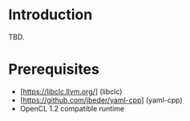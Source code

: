 Introduction
====================
TBD.

Prerequisites
====================
-   [https://libclc.llvm.org/] (libclc)
-   [https://github.com/jbeder/yaml-cpp] (yaml-cpp)
-   OpenCL 1.2 compatible runtime
